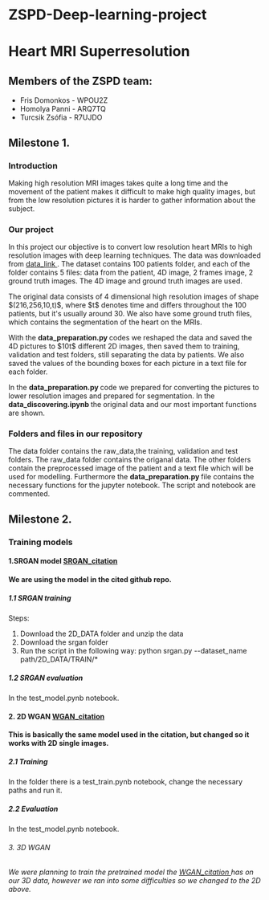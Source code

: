 # ZSPD-Deep-learning-project
<h1> Heart MRI Superresolution </h1>

<h2> Members of the ZSPD team: </h2>
<p> 
<ul>
  <li>Fris Domonkos - WPOU2Z</li>
  <li>Homolya Panni - ARQ7TQ</li>
  <li>Turcsik Zsófia - R7UJDO</li>
</ul>
</p>
<h2> Milestone 1. </h2>
<h3> Introduction </h3>

<p> Making high resolution MRI images takes quite a long time and the movement of the patient makes it difficult to make high quality images, but from the low resolution pictures it is harder to gather information about the subject.</p>

<h3> Our project </h3>

<p> In this project our objective is to convert low resolution heart MRIs to high resolution images with deep learning techniques. The data was downloaded from <a  href= 'https://acdc.creatis.insa-lyon.fr/description/databases.html'> data_link </a>. The dataset contains 100 patients folder, and each of the folder contains 5 files: data from the patient, 4D image, 2 frames image, 2 ground truth images. The 4D image and ground truth images are used.</p>

<p> The original data consists of 4 dimensional high resolution images of shape $(216,256,10,t)$, where $t$ denotes time and differs throughout the 100 patients, but it's usually around 30. We also have some ground truth files, which contains the segmentation of the heart on the MRIs.</p>

<p>With the <b> data_preparation.py </b> codes we reshaped the data and saved the 4D pictures to $10t$ different 2D images, then saved them to training, validation and test folders, still separating the data by patients. We also saved the values of the bounding boxes for each picture in a text file for each folder.</p>

<p> In the <b> data_preparation.py </b> code we prepared for converting the pictures to lower resolution images and prepared for segmentation. In the <b> data_discovering.ipynb </b> the original data and our most important functions are shown. </p>

<h3> Folders and files in our repository</h3>

<p> The data folder contains the raw_data,the training, validation and test folders. The raw_data folder contains the origanal data. The other folders contain the preprocessed image of the patient and a text file which will be used for modelling. Furthermore the <b> data_preparation.py </b> file contains the necessary functions for the jupyter notebook. The script and notebook are commented.</p>

<h2> Milestone 2. </h2>
<h3> Training models </h3>
<h4>1.SRGAN model  <a  href= 'https://github.com/eriklindernoren/PyTorch-GAN/tree/master/implementations/srgan'> SRGAN_citation </a></h4>
<h4>We are using the model in the cited github repo. </h4>
<h5>1.1 SRGAN training </h5>

<p> Steps: </p>
<p> 
<ol>
  <li>Download the 2D_DATA folder and unzip the data</li>
  <li>Download the srgan folder</li>
  <li>Run the script in the following way: python srgan.py --dataset_name path/2D_DATA/TRAIN/*</li>
</ol>
</p>

<h5>1.2 SRGAN evaluation </h5>
<p> In the test_model.pynb notebook. </p>

<h4>2. 2D WGAN <a  href= 'https://github.com/Hadrien-Cornier/E6040-super-resolution-project'> WGAN_citation </a> </h4>
<h4>This is basically the same model used in the citation, but changed so it works with 2D single images. </h4>
<h5>2.1 Training </h5>

<p> In the folder there is a test_train.pynb notebook, change the necessary paths and run it. </p>

<h5>2.2 Evaluation </h5>
<p> In the test_model.pynb notebook. </p>

<h6>3. 3D WGAN </h6>
<h6> We were planning to train the pretrained model the <a  href= 'https://github.com/Hadrien-Cornier/E6040-super-resolution-project'> WGAN_citation </a> has on our 3D data, however we ran into some difficulties so we changed to the 2D above.</h6>
